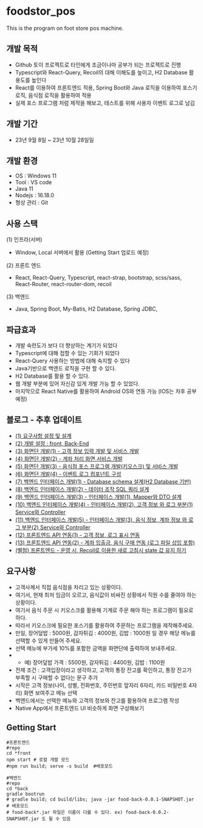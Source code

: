 # foodstor_pos
This is the program on foot store pos machine.

## 개발 목적
- Github 토이 프로젝트로 타인에게 조금이나마 공부가 되는 프로젝트로 진행
- Typescript와 React-Query, Recoil의 대해 이해도를 높이고, H2 Database 활용도를 높인다
- React를 이용하여 프론트엔드 적용, Spring Boot와 Java 로직을 이용하여 포스기 로직, 음식점 로직을 활용하여 적용
- 실제 포스 프로그램 처럼 제작을 해보고, 테스트를 위해 사용자 이벤트 로그로 남김

## 개발 기간
- 23년 9월 8일 ~ 23년 10월 28일일

## 개발 환경
- OS : Windows 11
- Tool : VS code
- Java 11
- Nodejs : 16.18.0
- 형상 관리 : Git

## 사용 스택
(1) 인프라(서버)
- Window, Local 서버에서 활용 (Getting Start 업로드 예정)

(2) 프론트 엔드
- React, React-Query, Typescript, react-strap, bootstrap, scss/sass, React-Router, react-router-dom, recoil

(3) 백엔드
- Java, Spring Boot, My-Batis, H2 Database, Spring JDBC, 

## 파급효과
- 개발 숙련도가 보다 더 향상하는 계기가 되었다
- Typescript에 대해 접할 수 있는 기회가 되었다
- React-Query 사용하는 방법에 대해 숙지할 수 있다
- Java기반으로 백엔드 로직을 구현 할 수 있다.
- H2 Database를 활용 할 수 있다.
- 웹 개발 부분에 있어 자신감 있게 개발 가능 할 수 있었다.
- 마지막으로 React Native를 활용하여 Android OS와 연동 가능 (IOS는 차후 공부 예정)


## 블로그 - 추후 업데이트
- [(1) 요구사항 설정 및 설계](https://berkley.tistory.com/45)
- [(2) 개발 설정 : front, Back-End](https://berkley.tistory.com/46)
- [(3) 화면단 개발(1) - 고객 정보 입력 개발 및 서비스 개발](https://berkley.tistory.com/47)
- [(4) 화면단 개발(2) - 계좌 처리 화면 서비스 개발](https://berkley.tistory.com/48)
- [(5) 화면단 개발(3) - 음식점 포스 프로그램 개발(키오스크) 및 서비스 개발](https://berkley.tistory.com/49)
- [(6) 화면단 개발(4) - 이벤트 로그 컴포넌트 구성](https://berkley.tistory.com/50)
- [(7) 백엔드 인터페이스 개발(1) - Database schema 설계(H2 Database 기반)](https://berkley.tistory.com/51)
- [(8) 백엔드 인터페이스 개발(2) - 데이터 조작 SQL 쿼리 설계](https://berkley.tistory.com/52)
- [(9) 백엔드 인터페이스 개발(3) - 인터페이스 개발(1), Mapper와 DTO 설계](https://berkley.tistory.com/53)
- [(10) 백엔드 인터페이스 개발(4) - 인터페이스 개발(2), 고객 정보 와 로그 부분(1) Service와 Controller](https://berkley.tistory.com/54)
- [(11) 백엔드 인터페이스 개발(5) - 인터페이스 개발(3), 음식 정보, 계좌 정보 와 로그 부분(2) Service와 Controller](https://berkley.tistory.com/55)
- [(12) 프론트엔드 API 연동(1) - 고객 정보, 로그 표시 연동 ](https://berkley.tistory.com/56)
- [(13) 프론트엔드 API 연동(2) - 계좌 입출금, 음식 구매 연동 (로그 파일 삽입 포함)](https://berkley.tistory.com/57)
- [(별첨) 프론트엔드 - 운영 시, Recoil로 이용한 새로 고침시 state 값 유지 하기](https://berkley.tistory.com/58)


## 요구사항
- 고객사께서 직접 음식점을 차리고 있는 상황이다.
- 여기서, 현재 최저 임금이 오르고, 음식값이 비싸진 상황에서 직원 수를 줄여야 하는 상황이다.
- 여기서 음식 주문 시 키오스크를 활용해 기계로 주문 해야 하는 프로그램이 필요로 하다.
- 따라서 키오스크에 필요한 포스기를 활용하여 주문하는 프로그램을 제작해주세요.
- 만일, 장어덮밥 : 5000원, 감자튀김 : 4000원, 김밥 : 1000원 일 경우 해당 메뉴를 선택할 수 있게 만들어 주세요.
- 선택 메뉴에 부가세 10%를 포함한 금액을 화면단에 출력하여 보내주세요.
- - 예) 장어덮밥 가격 : 5500원, 감자튀김 : 4400원, 김밥 : 1100원
- 전제 조건 : 고객입장이라고 생각하고, 고객의 통장 잔고를 확인하고, 통장 잔고가 부족할 시 구매할 수 없다는 문구 추가
- 시작은 고객 정보(나이, 성별, 전화번호, 주민번호 앞자리 6자리, 카드 비밀번호 4자리) 화면 보여주고 메뉴 선택
- 백엔드에서는 선택한 메뉴와 고객의 정보와 잔고를 활용하여 프로그램 작성
- Native App에서 프론트엔드 UI 비슷하게 화면 구성해보기


## Getting Start
```
#프론트엔드
#repo
cd *front
npm start # 로컬 개발 모드
#npm run build; serve -s build  #배포모드
```

```
#백엔드
#repo
cd *back
gradle bootrun
# gradle build; cd build/libs; java -jar food-back-0.0.1-SNAPSHOT.jar # 배포모드
# food-back*.jar 파일은 이름이 다를 수 있다. ex) food-back-0.0.2-SNAPSHOT.jar 도 될 수 있음
```
